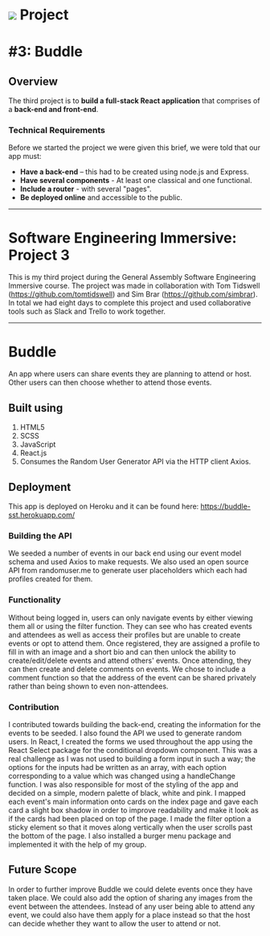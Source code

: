 # ![](https://ga-dash.s3.amazonaws.com/production/assets/logo-9f88ae6c9c3871690e33280fcf557f33.png) Project

# #3: Buddle

## Overview

The third project is to  **build a full-stack React application** that comprises of a **back-end and front-end**.

### Technical Requirements

Before we started the project we were given this brief, we were told that our app must:

* **Have a back-end** – this had to be created using node.js and Express.
* **Have several components** - At least one classical and one functional.
* **Include a router** - with several "pages".
* **Be deployed online** and accessible to the public.
---
# Software Engineering Immersive: Project 3
This is my third project during the General Assembly Software Engineering Immersive course. The project was made in collaboration with Tom Tidswell (https://github.com/tomtidswell) and Sim Brar (https://github.com/simbrar). In total we had eight days to complete this project and used collaborative tools such as Slack and Trello to work together.

---

# Buddle

An app where users can share events they are planning to attend or host. Other users can then choose whether to attend those events.

## Built using

1. HTML5
2. SCSS
3. JavaScript
4. React.js
5. Consumes the Random User Generator API via the HTTP client Axios.


## Deployment

This app is deployed on Heroku and it can be found here: https://buddle-sst.herokuapp.com/


### Building the API

We seeded a number of events in our back end using our event model schema and used Axios to make requests. We also used an open source API from randomuser.me to generate user placeholders which each had profiles created for them.


### Functionality

Without being logged in, users can only navigate events by either viewing them all or using the filter function. They can see who has created events and attendees as well as access their profiles but are unable to create events or opt to attend them. Once registered, they are assigned a profile to fill in with an image and a short bio and can then unlock the ability to create/edit/delete events and attend others' events. Once attending, they can then create and delete comments on events. We chose to include a comment function so that the address of the event can be shared privately rather than being shown to even non-attendees.

### Contribution

I contributed towards building the back-end, creating the information for the events to be seeded. I also found the API we used to generate random users. In React, I created the forms we used throughout the app using the React Select package for the conditional dropdown component. This was a real challenge as I was not used to building a form input in such a way; the options for the inputs had be written as an array, with each option corresponding to a value which was changed using a handleChange function. I was also responsible for most of the styling of the app and decided on a simple, modern palette of black, white and pink. I mapped each event's main information onto cards on the index page and gave each card a slight box shadow in order to improve readability and make it look as if the cards had been placed on top of the page. I made the filter option a sticky element so that it moves along vertically when the user scrolls past the bottom of the page. I also installed a burger menu package and implemented it with the help of my group.

## Future Scope
In order to further improve Buddle we could delete events once they have taken place. We could also add the option of sharing any images from the event between the attendees. Instead of any user being able to attend any event, we could also have them apply for a place instead so that the host can decide whether they want to allow the user to attend or not.


